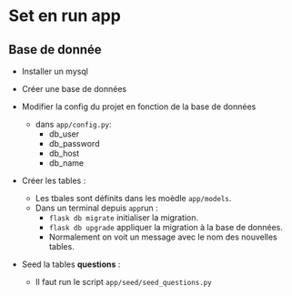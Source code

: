 # Set en run app

## Base de donnée

- Installer un mysql 
- Créer une base de données
- Modifier la config du projet en fonction de la base de données 
    - dans `app/config.py`:
        - db_user
        - db_password
        - db_host
        - db_name
- Créer les tables :
    - Les tbales sont définits dans les moèdle `app/models`.
    - Dans un terminal depuis `app`run :
        - `flask db migrate` initialiser la migration.
        - `flask db upgrade` appliquer la migration à la base de données.
        - Normalement on voit un message avec le nom des nouvelles tables.

- Seed la tables __questions__ :
    - Il faut run le script `app/seed/seed_questions.py`

